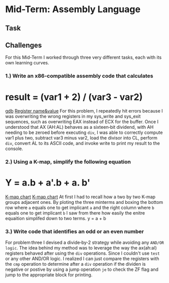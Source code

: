 # Mid-Term: Assembly Language

## Task

## Challenges
For this Mid-Term I worked through three very different tasks, each with its own learning
curves. 



###  1.) Write an x86-compatible assembly code that calculates
# result = (var1 + 2) / (var3 - var2)
[gdb](docs/register.png)
[Register name&value](docs/register_graphic.jpg)
For this problem, I repeatedly hit errors because I was overwriting the wrong registers 
in my sys_write and sys_exit sequences, such as overwriting EAX instead of ECX for the 
buffer. Once I understood that AX (AH:AL) behaves as a sixteen‑bit dividend, with AH 
needing to be zeroed before executing `div`, I was able to correctly compute var1 plus two,
subtract var3 minus var2, load the divisor into CL, perform `div`, convert AL to its ASCII 
code, and invoke write to print my result to the console.

### 2.) Using a K-map, simplify the following equation
# Y = a.b + a'.b + a. b'
[K-map chart](docs/k_map_solution.jpg)
[K-map chart](docs/k-map.png)
At first I had to recall how a two by two K-map groups adjacent ones. By ploting the three
minterms and boxing the bottom row where `a` equals one to get implicant `a` and the right 
column where `b` equals one to get implicant `b` I saw from there how easily the enitre
equaition simplifed down to two terms. y = a + b


### 3.) Write code that identifies an odd or an even number
For problem three I devised a divide‑by‑2 strategy while avoiding any `AND/OR logic`. 
The idea behind my method was to leverage the way the ax(ah:al) registers behaved after 
using the `div` operations. Since I couldn't use `test` or any other AND/OR logic. I realized
I can just compare the registers with the `cmp` operation to determine after a `div` 
operation if the dividen is negative or postive by using a jump operation `je` to check 
the ZF flag and jump to the appropriate block for printing. 
